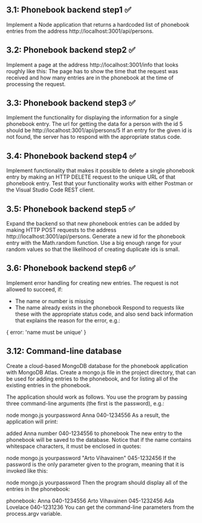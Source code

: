 ## 3.1: Phonebook backend step1 ✅ 
Implement a Node application that returns a hardcoded list of phonebook entries from the address http://localhost:3001/api/persons.

## 3.2: Phonebook backend step2 ✅ 
Implement a page at the address http://localhost:3001/info that looks roughly like this:
The page has to show the time that the request was received and how many entries are in the phonebook at the time of processing the request.

## 3.3: Phonebook backend step3 ✅ 
Implement the functionality for displaying the information for a single phonebook entry. The url for getting the data for a person with the id 5 should be http://localhost:3001/api/persons/5
If an entry for the given id is not found, the server has to respond with the appropriate status code.

## 3.4: Phonebook backend step4 ✅ 
Implement functionality that makes it possible to delete a single phonebook entry by making an HTTP DELETE request to the unique URL of that phonebook entry.
Test that your functionality works with either Postman or the Visual Studio Code REST client.

## 3.5: Phonebook backend step5 ✅ 
Expand the backend so that new phonebook entries can be added by making HTTP POST requests to the address http://localhost:3001/api/persons.
Generate a new id for the phonebook entry with the Math.random function. Use a big enough range for your random values so that the likelihood of creating duplicate ids is small.

## 3.6: Phonebook backend step6 ✅ 
Implement error handling for creating new entries. The request is not allowed to succeed, if:
* The name or number is missing
* The name already exists in the phonebook
Respond to requests like these with the appropriate status code, and also send back information that explains the reason for the error, e.g.:

{ error: 'name must be unique' }

## 3.12: Command-line database
Create a cloud-based MongoDB database for the phonebook application with MongoDB Atlas.
Create a mongo.js file in the project directory, that can be used for adding entries to the phonebook, and for listing all of the existing entries in the phonebook.

The application should work as follows. You use the program by passing three command-line arguments (the first is the password), e.g.:

node mongo.js yourpassword Anna 040-1234556
As a result, the application will print:

added Anna number 040-1234556 to phonebook
The new entry to the phonebook will be saved to the database. Notice that if the name contains whitespace characters, it must be enclosed in quotes:

node mongo.js yourpassword "Arto Vihavainen" 045-1232456
If the password is the only parameter given to the program, meaning that it is invoked like this:

node mongo.js yourpassword
Then the program should display all of the entries in the phonebook:

phonebook:
Anna 040-1234556
Arto Vihavainen 045-1232456
Ada Lovelace 040-1231236
You can get the command-line parameters from the process.argv variable.
